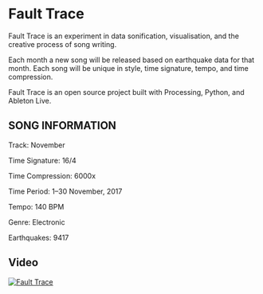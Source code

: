 # Fault Trace

Fault Trace is an experiment in data sonification, visualisation, and the creative process of song writing.

Each month a new song will be released based on earthquake data for that month. Each song will be unique in style, time signature, tempo, and time compression.

Fault Trace is an open source project built with Processing, Python, and Ableton Live.

## SONG INFORMATION

Track: November

Time Signature: 16/4

Time Compression: 6000x

Time Period: 1–30 November, 2017

Tempo: 140 BPM

Genre: Electronic

Earthquakes: 9417

## Video

[![Fault Trace](https://img.youtube.com/vi/XKsgCCACp8g/maxresdefault.jpg)](https://www.youtube.com/watch?v=XKsgCCACp8g)
